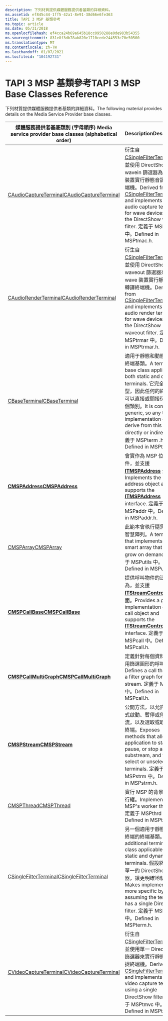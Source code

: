 ```yaml
---
description: 下列材質提供媒體服務提供者基類的詳細資料。
ms.assetid: ef845c44-1ff5-42a1-8e91-38d66e6fe363
title: TAPI 3 MSP 基類參考
ms.topic: article
ms.date: 05/31/2018
ms.openlocfilehash: ef4cca24b69a645b18cc0950288e0de983b54355
ms.sourcegitcommit: 831e8f3db78ab820e1710cede244553c70e50500
ms.translationtype: MT
ms.contentlocale: zh-TW
ms.lasthandoff: 01/07/2021
ms.locfileid: "104192731"
---
```

# <a name="tapi-3-msp-base-classes-reference"></a><span data-ttu-id="7e67c-103">TAPI 3 MSP 基類參考</span><span class="sxs-lookup"><span data-stu-id="7e67c-103">TAPI 3 MSP Base Classes Reference</span></span>

<span data-ttu-id="7e67c-104">下列材質提供媒體服務提供者基類的詳細資料。</span><span class="sxs-lookup"><span data-stu-id="7e67c-104">The following material provides details on the Media Service Provider base classes.</span></span>



| <span data-ttu-id="7e67c-105">媒體服務提供者基底類別 (字母順序) </span><span class="sxs-lookup"><span data-stu-id="7e67c-105">Media service provider base classes (alphabetical order)</span></span> | <span data-ttu-id="7e67c-106">Description</span><span class="sxs-lookup"><span data-stu-id="7e67c-106">Description</span></span>                                                                                                                                                                                             |
|----------------------------------------------------------|---------------------------------------------------------------------------------------------------------------------------------------------------------------------------------------------------------|
| [<span data-ttu-id="7e67c-107">CAudioCaptureTerminal</span><span class="sxs-lookup"><span data-stu-id="7e67c-107">CAudioCaptureTerminal</span></span>](caudiocaptureterminal.md)       | <span data-ttu-id="7e67c-108">衍生自 [CSingleFilterTerminal](csinglefilterterminal.md) ，並使用 DirectShow wavein 篩選器為 wave 裝置實行靜態音訊捕獲終端機。</span><span class="sxs-lookup"><span data-stu-id="7e67c-108">Derived from [CSingleFilterTerminal](csinglefilterterminal.md) and implements a static audio capture terminal for wave devices using the DirectShow wavein filter.</span></span> <span data-ttu-id="7e67c-109">定義于 MSPtmac 中。</span><span class="sxs-lookup"><span data-stu-id="7e67c-109">Defined in MSPtmac.h.</span></span>               |
| [<span data-ttu-id="7e67c-110">CAudioRenderTerminal</span><span class="sxs-lookup"><span data-stu-id="7e67c-110">CAudioRenderTerminal</span></span>](caudiorenderterminal.md)         | <span data-ttu-id="7e67c-111">衍生自 [CSingleFilterTerminal](csinglefilterterminal.md) ，並使用 DirectShow waveout 篩選器來為 wave 裝置實行靜態音訊轉譯終端機。</span><span class="sxs-lookup"><span data-stu-id="7e67c-111">Derived from [CSingleFilterTerminal](csinglefilterterminal.md) and implements a static audio render terminal for wave devices using the DirectShow waveout filter.</span></span> <span data-ttu-id="7e67c-112">定義于 MSPtrmar 中。</span><span class="sxs-lookup"><span data-stu-id="7e67c-112">Defined in MSPtrmar.h.</span></span>              |
| [<span data-ttu-id="7e67c-113">CBaseTerminal</span><span class="sxs-lookup"><span data-stu-id="7e67c-113">CBaseTerminal</span></span>](cbaseterminal.md)                       | <span data-ttu-id="7e67c-114">適用于靜態和動態終端的終端基類。</span><span class="sxs-lookup"><span data-stu-id="7e67c-114">A terminal base class applicable to both static and dynamic terminals.</span></span> <span data-ttu-id="7e67c-115">它完全是泛型，因此任何的終端機都可以直接或間接衍生自這個類別。</span><span class="sxs-lookup"><span data-stu-id="7e67c-115">It is completely generic, so any terminal implementation can derive from this class directly or indirectly.</span></span> <span data-ttu-id="7e67c-116">定義于 MSPterm .h 中</span><span class="sxs-lookup"><span data-stu-id="7e67c-116">Defined in MSPterm.h</span></span> |
| [<span data-ttu-id="7e67c-117">**CMSPAddress**</span><span class="sxs-lookup"><span data-stu-id="7e67c-117">**CMSPAddress**</span></span>](/windows/desktop/api/Mspaddr/nl-mspaddr-cmspaddress)                       | <span data-ttu-id="7e67c-118">會實作為 MSP 位址物件，並支援 [**ITMSPAddress**](/windows/desktop/api/msp/nn-msp-itmspaddress) 介面。</span><span class="sxs-lookup"><span data-stu-id="7e67c-118">Implements the MSP address object and supports the [**ITMSPAddress**](/windows/desktop/api/msp/nn-msp-itmspaddress) interface.</span></span> <span data-ttu-id="7e67c-119">定義于 MSPaddr 中。</span><span class="sxs-lookup"><span data-stu-id="7e67c-119">Defined in MSPaddr.h.</span></span>                                                                                |
| [<span data-ttu-id="7e67c-120">CMSPArray</span><span class="sxs-lookup"><span data-stu-id="7e67c-120">CMSPArray</span></span>](cmsparray.md)                               | <span data-ttu-id="7e67c-121">此範本會執行隨需成長的智慧陣列。</span><span class="sxs-lookup"><span data-stu-id="7e67c-121">A template that implements a smart array that will grow on demand.</span></span> <span data-ttu-id="7e67c-122">定義于 MSPutils 中。</span><span class="sxs-lookup"><span data-stu-id="7e67c-122">Defined in MSPutils.h.</span></span>                                                                                                               |
| [<span data-ttu-id="7e67c-123">**CMSPCallBase**</span><span class="sxs-lookup"><span data-stu-id="7e67c-123">**CMSPCallBase**</span></span>](/windows/desktop/api/Mspcall/nl-mspcall-cmspcallbase)                     | <span data-ttu-id="7e67c-124">提供呼叫物件的泛型實作為，並支援 [**ITStreamControl**](/windows/win32/api/tapi3if/nn-tapi3if-itstreamcontrol) 介面。</span><span class="sxs-lookup"><span data-stu-id="7e67c-124">Provides a generic implementation of the call object and supports the [**ITStreamControl**](/windows/win32/api/tapi3if/nn-tapi3if-itstreamcontrol) interface.</span></span> <span data-ttu-id="7e67c-125">定義于 MSPcall 中。</span><span class="sxs-lookup"><span data-stu-id="7e67c-125">Defined in MSPcall.h.</span></span>                                                       |
| [<span data-ttu-id="7e67c-126">**CMSPCallMultiGraph**</span><span class="sxs-lookup"><span data-stu-id="7e67c-126">**CMSPCallMultiGraph**</span></span>](/windows/desktop/api/Mspcall/nl-mspcall-cmspcallmultigraph)         | <span data-ttu-id="7e67c-127">定義針對每個資料流程使用篩選圖形的呼叫。</span><span class="sxs-lookup"><span data-stu-id="7e67c-127">Defines a call that uses a filter graph for each stream.</span></span> <span data-ttu-id="7e67c-128">定義于 MSPcall 中。</span><span class="sxs-lookup"><span data-stu-id="7e67c-128">Defined in MSPcall.h.</span></span>                                                                                                                          |
| [<span data-ttu-id="7e67c-129">**CMSPStream**</span><span class="sxs-lookup"><span data-stu-id="7e67c-129">**CMSPStream**</span></span>](/windows/desktop/api/Mspstrm/nl-mspstrm-cmspstream)                         | <span data-ttu-id="7e67c-130">公開方法，以允許應用程式啟動、暫停或停止子流，以及選取或取消選取終端。</span><span class="sxs-lookup"><span data-stu-id="7e67c-130">Exposes methods that allow an application to start, pause, or stop a substream, and to select or unselect terminals.</span></span> <span data-ttu-id="7e67c-131">定義于 MSPstrm 中。</span><span class="sxs-lookup"><span data-stu-id="7e67c-131">Defined in MSPstrm.h.</span></span>                                                              |
| [<span data-ttu-id="7e67c-132">CMSPThread</span><span class="sxs-lookup"><span data-stu-id="7e67c-132">CMSPThread</span></span>](cmspthread.md)                             | <span data-ttu-id="7e67c-133">實行 MSP 的背景工作執行緒。</span><span class="sxs-lookup"><span data-stu-id="7e67c-133">Implements the MSP's worker thread.</span></span> <span data-ttu-id="7e67c-134">定義于 MSPthrd 中。</span><span class="sxs-lookup"><span data-stu-id="7e67c-134">Defined in MSPthrd.h.</span></span>                                                                                                                                               |
| [<span data-ttu-id="7e67c-135">CSingleFilterTerminal</span><span class="sxs-lookup"><span data-stu-id="7e67c-135">CSingleFilterTerminal</span></span>](csinglefilterterminal.md)       | <span data-ttu-id="7e67c-136">另一個適用于靜態和動態終端的終端基類。</span><span class="sxs-lookup"><span data-stu-id="7e67c-136">An additional terminal base class applicable to both static and dynamic terminals.</span></span> <span data-ttu-id="7e67c-137">假設終端機有單一的 DirectShow 篩選器，讓更明確地執行。</span><span class="sxs-lookup"><span data-stu-id="7e67c-137">Makes implementation more specific by assuming the terminal has a single DirectShow filter.</span></span> <span data-ttu-id="7e67c-138">定義于 MSPterm 中。</span><span class="sxs-lookup"><span data-stu-id="7e67c-138">Defined in MSPterm.h.</span></span>    |
| [<span data-ttu-id="7e67c-139">CVideoCaptureTerminal</span><span class="sxs-lookup"><span data-stu-id="7e67c-139">CVideoCaptureTerminal</span></span>](cvideocaptureterminal.md)       | <span data-ttu-id="7e67c-140">衍生自 [CSingleFilterTerminal](csinglefilterterminal.md) ，並使用單一 DirectShow 篩選器來實行靜態影片捕捉終端機。</span><span class="sxs-lookup"><span data-stu-id="7e67c-140">Derived from [CSingleFilterTerminal](csinglefilterterminal.md) and implements a static video capture terminal using a single DirectShow filter.</span></span> <span data-ttu-id="7e67c-141">定義于 MSPtmvc 中。</span><span class="sxs-lookup"><span data-stu-id="7e67c-141">Defined in MSPtmvc.h.</span></span>                                  |



 

 

 
